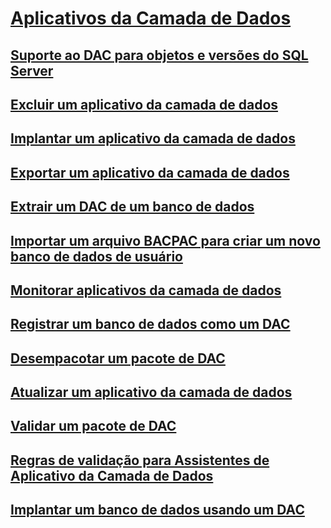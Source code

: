 # [Aplicativos da Camada de Dados](data-tier-applications.md)
## [Suporte ao DAC para objetos e versões do SQL Server](dac-support-for-sql-server-objects-and-versions.md)
## [Excluir um aplicativo da camada de dados](delete-a-data-tier-application.md)
## [Implantar um aplicativo da camada de dados](deploy-a-data-tier-application.md)
## [Exportar um aplicativo da camada de dados](export-a-data-tier-application.md)
## [Extrair um DAC de um banco de dados](extract-a-dac-from-a-database.md)
## [Importar um arquivo BACPAC para criar um novo banco de dados de usuário](import-a-bacpac-file-to-create-a-new-user-database.md)
## [Monitorar aplicativos da camada de dados](monitor-data-tier-applications.md)
## [Registrar um banco de dados como um DAC](register-a-database-as-a-dac.md)
## [Desempacotar um pacote de DAC](unpack-a-dac-package.md)
## [Atualizar um aplicativo da camada de dados](upgrade-a-data-tier-application.md)
## [Validar um pacote de DAC](validate-a-dac-package.md)
## [Regras de validação para Assistentes de Aplicativo da Camada de Dados](dbengine-validation-rules.md)
## [Implantar um banco de dados usando um DAC](deploy-a-database-by-using-a-dac.md)
